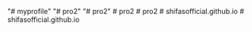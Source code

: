 "# myprofile" 
"# pro2" 
"# pro2" 
#   p r o 2  
 # pro2
#   s h i f a s o f f i c i a l . g i t h u b . i o  
 #   s h i f a s o f f i c i a l . g i t h u b . i o  
 
